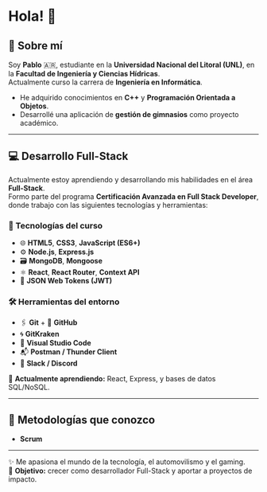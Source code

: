 # Hola! 👋

## 🚀 Sobre mí
Soy **Pablo** 🇦🇷, estudiante en la **Universidad Nacional del Litoral (UNL)**, en la **Facultad de Ingeniería y Ciencias Hídricas**.  
Actualmente curso la carrera de **Ingeniería en Informática**.

- He adquirido conocimientos en **C++** y **Programación Orientada a Objetos**.  
- Desarrollé una aplicación de **gestión de gimnasios** como proyecto académico. <!-- ([ver repositorio](https://github.com/usuario/repositorio)) -->

---

## 💻 Desarrollo Full-Stack
Actualmente estoy aprendiendo y desarrollando mis habilidades en el área **Full-Stack**.  
Formo parte del programa **Certificación Avanzada en Full Stack Developer**, donde trabajo con las siguientes tecnologías y herramientas:

### 🧩 Tecnologías del curso
- 🌐 **HTML5**, **CSS3**, **JavaScript (ES6+)**  
- ⚙️ **Node.js**, **Express.js**  
- 🗃️ **MongoDB**, **Mongoose**  
- ⚛️ **React**, **React Router**, **Context API**  
- 🔐 **JSON Web Tokens (JWT)**  

### 🛠️ Herramientas del entorno
- 🖇️ **Git** + 🐙 **GitHub**  
- 🌀 **GitKraken**  
- 📝 **Visual Studio Code**  
- 📬 **Postman / Thunder Client**  
- 💬 **Slack / Discord**

🌱 **Actualmente aprendiendo:** React, Express, y bases de datos SQL/NoSQL.

---

## 📌 Metodologías que conozco
- **Scrum**

---

✨ Me apasiona el mundo de la tecnología, el automovilismo y el gaming.  
🎯 **Objetivo:** crecer como desarrollador Full-Stack y aportar a proyectos de impacto.
